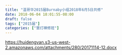 ```yaml
---
title: "温哥华2015届Burnaby小组2018年6月5日共修"
date: 2018-06-04 18:01:55-08:00
draft: false
tags: ["2015届"]
categories: ["慧灯禅修班"]
---
```

https://huidengvan.s3-us-west-2.amazonaws.com/attachments/280/20171114-12.docx
